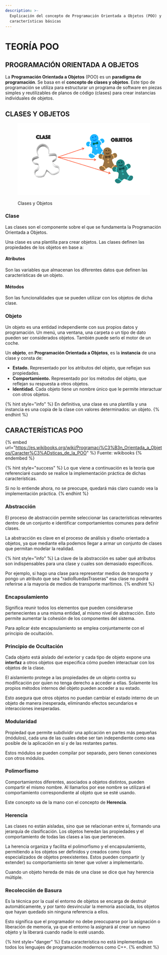 ```yaml
---
description: >-
  Explicación del concepto de Programación Orientada a Objetos (POO) y sus
  características básicas
---
```


# TEORÍA POO

## PROGRAMACIÓN ORIENTADA A OBJETOS

La **Programación Orientada a Objetos** (POO) es un **paradigma de programación**. Se basa en el **concepto de clases y objetos**. Este tipo de programación se utiliza para estructurar un programa de software en piezas simples y reutilizables de planos de código (clases) para crear instancias individuales de objetos.&#x20;

## CLASES Y OBJETOS

<figure><img src="../.gitbook/assets/clases_objetos.png" alt=""><figcaption><p>Clases y Objetos</p></figcaption></figure>

### Clase

Las clases son el componente sobre el que se fundamenta la Programación Orientada a Objetos.

Una clase es una plantilla para crear objetos. Las clases definen las propiedades de los objetos en base a:

#### Atributos

Son las variables que almacenan los diferentes datos que definen las características de un objeto.

#### Métodos

Son las funcionalidades que se pueden utilizar con los objetos de dicha clase.

### Objeto

Un objeto es una entidad independiente con sus propios datos y programación. Un menú, una ventana, una carpeta o un tipo de dato pueden ser considerados objetos. También puede serlo el motor de un coche.

Un **objeto**, en **Programación Orientada a Objetos**, es la **instancia** de una clase y consta de:

* **Estado.** Representado por los atributos del objeto, que reflejan sus propiedades.
* **Comportamiento.** Representado por los métodos del objeto, que reflejan su respuesta a otros objetos.
* **Identidad.** Cada objeto tiene un nombre único que le permite interactuar con otros objetos.

{% hint style="info" %}
En definitiva, una clase es una plantilla y una instancia es una copia de la clase con valores determinados: un objeto.
{% endhint %}

## CARACTERÍSTICAS POO

{% embed url="https://es.wikibooks.org/wiki/Programaci%C3%B3n_Orientada_a_Objetos/Caracter%C3%ADsticas_de_la_POO" %}
Fuente: wikibooks
{% endembed %}

{% hint style="success" %}
Lo que viene a continuación es la teoría que referenciaré cuando se realice la implementación práctica de dichas características.

Si no lo entiende ahora, no se preocupe, quedará más claro cuando vea la implementación práctica.
{% endhint %}

### Abstracción

El proceso de abstracción permite seleccionar las características relevantes dentro de un conjunto e identificar comportamientos comunes para definir clases.&#x20;

La abstracción es clave en el proceso de análisis y diseño orientado a objetos, ya que mediante ella podemos llegar a armar un conjunto de clases que permitan modelar la realidad.

{% hint style="info" %}
La clave de la abstracción es saber qué atributos son indispensables para una clase y cuales son demasiado específicos.

Por ejemplo, si hago una clase para representar medios de transporte y pongo un atributo que sea "radioRuedasTraseras" esa clase no podrá referirse a la mayoría de medios de transporte marítimos.
{% endhint %}

### Encapsulamiento

Significa reunir todos los elementos que pueden considerarse pertenecientes a una misma entidad, al mismo nivel de abstracción. Esto permite aumentar la cohesión de los componentes del sistema.&#x20;

Para aplicar éste encapsulamiento se emplea conjuntamente con el principio de ocultación.

### Principio de Ocultación

Cada objeto está aislado del exterior y cada tipo de objeto expone una **interfaz** a otros objetos que especifica cómo pueden interactuar con los objetos de la clase.&#x20;

El aislamiento protege a las propiedades de un objeto contra su modificación por quien no tenga derecho a acceder a ellas. Solamente los propios métodos internos del objeto pueden acceder a su estado.&#x20;

Esto asegura que otros objetos no puedan cambiar el estado interno de un objeto de manera inesperada, eliminando efectos secundarios e interacciones inesperadas.

### Modularidad

Propiedad que permite subdividir una aplicación en partes más pequeñas (módulos), cada una de las cuales debe ser tan independiente como sea posible de la aplicación en sí y de las restantes partes.&#x20;

Estos módulos se pueden compilar por separado, pero tienen conexiones con otros módulos.

### Polimorfismo

Comportamientos diferentes, asociados a objetos distintos, pueden compartir el mismo nombre. Al llamarlos por ese nombre se utilizará el comportamiento correspondiente al objeto que se esté usando.

Este concepto va de la mano con el concepto de **Herencia**.

### Herencia

Las clases no están aisladas, sino que se relacionan entre sí, formando una jerarquía de clasificación. Los objetos heredan las propiedades y el comportamiento de todas las clases a las que pertenecen.&#x20;

La herencia organiza y facilita el polimorfismo y el encapsulamiento, permitiendo a los objetos ser definidos y creados como tipos especializados de objetos preexistentes. Estos pueden compartir (y extender) su comportamiento sin tener que volver a implementarlo.&#x20;

Cuando un objeto hereda de más de una clase se dice que hay herencia múltiple.

### Recolección de Basura

Es la técnica por la cual el entorno de objetos se encarga de destruir automáticamente, y por tanto desvincular la memoria asociada, los objetos que hayan quedado sin ninguna referencia a ellos.&#x20;

Esto significa que el programador no debe preocuparse por la asignación o liberación de memoria, ya que el entorno la asignará al crear un nuevo objeto y la liberará cuando nadie lo esté usando.

{% hint style="danger" %}
Esta característica no está implementada en todos los lenguajes de programación modernos como C++.
{% endhint %}
